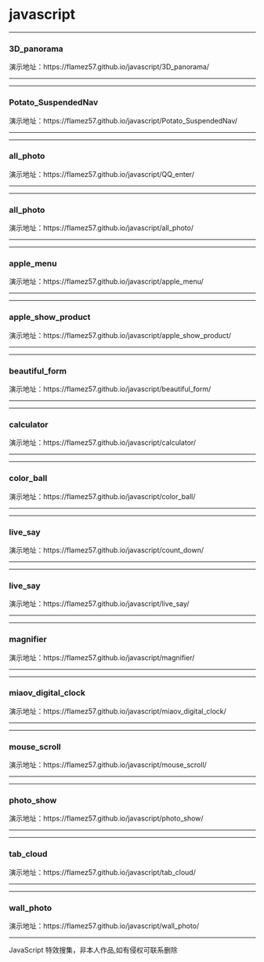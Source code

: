 # javascript
<hr>
<h3>3D_panorama</h3>
演示地址：https://flamez57.github.io/javascript/3D_panorama/
<hr>
<hr>
<h3>Potato_SuspendedNav</h3>
演示地址：https://flamez57.github.io/javascript/Potato_SuspendedNav/
<hr>
<hr>
<h3>all_photo</h3>
演示地址：https://flamez57.github.io/javascript/QQ_enter/
<hr>
<hr>
<h3>all_photo</h3>
演示地址：https://flamez57.github.io/javascript/all_photo/
<hr>
<hr>
<h3>apple_menu</h3>
演示地址：https://flamez57.github.io/javascript/apple_menu/
<hr>
<hr>
<h3>apple_show_product</h3>
演示地址：https://flamez57.github.io/javascript/apple_show_product/
<hr>
<hr>
<h3>beautiful_form</h3>
演示地址：https://flamez57.github.io/javascript/beautiful_form/
<hr>
<hr>
<h3>calculator</h3>
演示地址：https://flamez57.github.io/javascript/calculator/
<hr>
<hr>
<h3>color_ball</h3>
演示地址：https://flamez57.github.io/javascript/color_ball/
<hr>
<hr>
<h3>live_say</h3>
演示地址：https://flamez57.github.io/javascript/count_down/
<hr>
<hr>
<h3>live_say</h3>
演示地址：https://flamez57.github.io/javascript/live_say/
<hr>
<hr>
<h3>magnifier</h3>
演示地址：https://flamez57.github.io/javascript/magnifier/
<hr>
<hr>
<h3>miaov_digital_clock</h3>
演示地址：https://flamez57.github.io/javascript/miaov_digital_clock/
<hr>
<hr>
<h3>mouse_scroll</h3>
演示地址：https://flamez57.github.io/javascript/mouse_scroll/
<hr>
<hr>
<h3>photo_show</h3>
演示地址：https://flamez57.github.io/javascript/photo_show/
<hr>
<hr>
<h3>tab_cloud</h3>
演示地址：https://flamez57.github.io/javascript/tab_cloud/
<hr>
<hr>
<h3>wall_photo</h3>
演示地址：https://flamez57.github.io/javascript/wall_photo/
<hr>

JavaScript 特效搜集，非本人作品,如有侵权可联系删除

